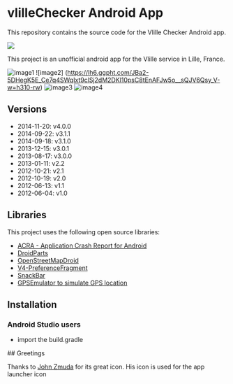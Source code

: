 # vlilleChecker  Android App

This repository contains the source code for the Vlille Checker Android app.

<a href="https://play.google.com/store/apps/details?id=com.vlille.checker" alt="Download from Google Play">
  <img src="http://www.android.com/images/brand/android_app_on_play_large.png">
</a>

This project is an unofficial android app for the Vlille service in Lille, France.

![image1](https://lh4.ggpht.com/XfOOnvk6yBXWFrju9QBnYXyJfkzeqdPw-gupzjQEv-SzTsHMQJ2UsKR7t7wSvbUixfY=h310-rw)&nbsp;![image2]
(https://lh6.ggpht.com/JBa2-5DHegK5E_Ce7q4SWqIxt9clSj2dM2DKl10psC8tEnAFJw5o__sQJV6Qsy_V-w=h310-rw)&nbsp;![image3](https://lh4.ggpht.com/Ti_2KmWifETLgvseOr4awiuIF5rezX3CFeHhivJF96vaMJbkezhT9TGXohakjVCLlzA=h310-rw)&nbsp;![image4](https://lh4.ggpht.com/JcjX6d8TWw9foVz3ur29iSVlmhmmqcDe_cnQPkIq-uabLIe_uNkSEzJ_a8HG_UJAGQ=h310-rw)


## Versions
* 2014-11-20: v4.0.0
* 2014-09-22: v3.1.1
* 2014-09-18: v3.1.0
* 2013-12-15: v3.0.1
* 2013-08-17: v3.0.0
* 2013-01-11: v2.2
* 2012-10-21: v2.1
* 2012-10-19: v2.0
* 2012-06-13: v1.1
* 2012-06-04: v1.0

## Libraries

This project uses the following open source libraries:

* [ACRA - Application Crash Report for Android](http://code.google.com/p/acra/)
* [DroidParts](https://github.com/yanchenko/droidparts)
* [OpenStreetMapDroid](http://code.google.com/p/osmdroid/)
* [V4-PreferenceFragment](https://github.com/kolavar/android-support-v4-preferencefragment)
* [SnackBar](https://github.com/MrEngineer13/SnackBar)
* [GPSEmulator to simulate GPS location](http://code.google.com/p/android-gps-emulator/)

## Installation

### Android Studio users

* import the build.gradle

## Greetings

Thanks to [John Zmuda](http://thenounproject.com/rzmota/) for its great icon. His icon is used for the app launcher icon